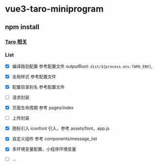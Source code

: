 # vue3-taro-miniprogram

## npm install
### [Taro 相关](https://taro-docs.jd.com/taro/docs/GETTING-STARTED)
### List
- [x] 编译路劲配置 参考配置文件 outputRoot: `dist/${process.env.TARO_ENV}`,
- [x] 全局样式 参考配置文件
- [x] 配置目录别名 参考配置文件
- [ ] 请求封装
- [x] 页面生命周期  参考 pages/index 
- [ ] 上传封装
- [x] 图标引入 iconfont 引入，参考 assets/font，app.js
- [x] 自定义组件 参考 components/message_list
- [x] 多环境变量配置，小程序环境变量
- [ ] ...




